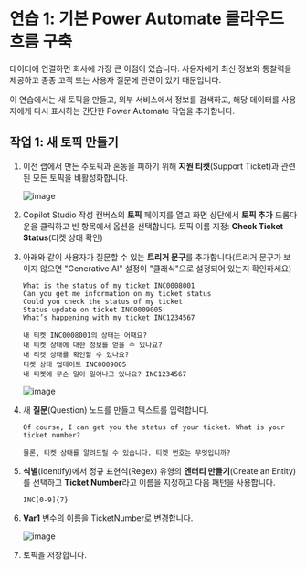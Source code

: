 # 연습 1: 기본 Power Automate 클라우드 흐름 구축

데이터에 연결하면 회사에 가장 큰 이점이 있습니다. 사용자에게 최신 정보와 통찰력을 제공하고 종종 고객 또는 사용자 질문에 관련이 있기 때문입니다.

이 연습에서는 새 토픽을 만들고, 외부 서비스에서 정보를 검색하고, 해당 데이터를 사용자에게 다시 표시하는 간단한 Power Automate 작업을 추가합니다.


## 작업 1: 새 토픽 만들기

1. 이전 랩에서 만든 주토픽과 혼동을 피하기 위해 **지원 티켓**(Support Ticket)과 관련된 모든 토픽을 비활성화합니다.


   ![image](https://github.com/user-attachments/assets/8863fede-614e-40b2-bc69-b71df690ea1a)

2. Copilot Studio 작성 캔버스의 **토픽** 페이지를 열고 화면 상단에서 **토픽 추가** 드롭다운을 클릭하고 빈 항목에서 옵션을 선택합니다. 토픽 이름 지정:
**Check Ticket Status**(티켓 상태 확인)

3. 아래와 같이 사용자가 질문할 수 있는 **트리거 문구**를 추가합니다(트리거 문구가 보이지 않으면 "Generative AI" 설정이 "클래식"으로 설정되어 있는지 확인하세요)

   ```
   What is the status of my ticket INC0008001
   Can you get me information on my ticket status
   Could you check the status of my ticket
   Status update on ticket INC0009005
   What’s happening with my ticket INC1234567
   ```
   ```
   내 티켓 INC0008001의 상태는 어때요?
   내 티켓 상태에 대한 정보를 얻을 수 있나요?
   내 티켓 상태를 확인할 수 있나요?
   티켓 상태 업데이트 INC0009005
   내 티켓에 무슨 일이 일어나고 있나요? INC1234567
   ```

   ![image](https://github.com/user-attachments/assets/854d5e14-e26e-4b9d-b077-4f4b8cab8178)

4. 새 **질문**(Question) 노드를 만들고 텍스트를 입력합니다.

   ```
   Of course, I can get you the status of your ticket. What is your ticket number?
   ```
   ```
   물론, 티켓 상태를 알려드릴 수 있습니다. 티켓 번호는 무엇입니까?
   ```

5. **식별**(Identify)에서 정규 표현식(Regex) 유형의 **엔터티 만들기**(Create an Entity)를 선택하고
   **Ticket Number**라고 이름을 지정하고 다음 패턴을 사용합니다.

   ```
   INC[0-9]{7}
   ```

6. **Var1** 변수의 이름을
   TicketNumber로 변경합니다.

   ![image](https://github.com/user-attachments/assets/e21722cd-097a-43ba-abca-244973a4a641)

7. 토픽을 저장합니다.




